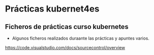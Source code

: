 # Prácticas kubernet4es
## Ficheros de prácticas curso kubernetes
- Algunos ficheros realizados duraante las prácticas y apuntes varios.

<https://code.visualstudio.com/docs/sourcecontrol/overview>
